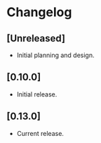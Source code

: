 # Changelog

## [Unreleased]

- Initial planning and design.

## [0.10.0]

- Initial release.

## [0.13.0]

- Current release.